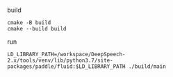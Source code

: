 
build

```
cmake -B build
cmake --build build
```

run

```
LD_LIBRARY_PATH=/workspace/DeepSpeech-2.x/tools/venv/lib/python3.7/site-packages/paddle/fluid:$LD_LIBRARY_PATH ./build/main
```
